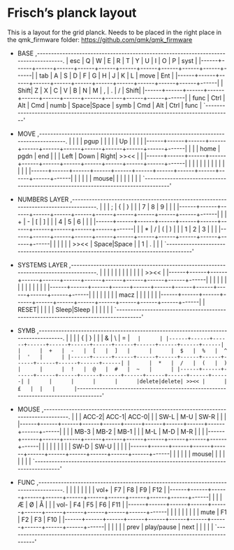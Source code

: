# Frisch’s planck layout

This is a layout for the grid planck.
Needs to be placed in the right place in the qmk_firmware folder:
	https://github.com/qmk/qmk_firmware

* BASE
 ,-----------------------------------------------------------------------------------.
 | esc  |   Q  |   W  |   E  |   R  |   T  |   Y  |   U  |   I  |   O  |   P  | syst |
 |------+------+------+------+------+------+------+------+------+------+------+------|
 | tab  |   A  |   S  |   D  |   F  |   G  |   H  |   J  |   K  |   L  | move | Ent  |
 |------+------+------+------+------+------+------+------+------+------+------+------|
 | Shift|   Z  |   X  |   C  |   V  |   B  |   N  |   M  |   ,  |   .  |   /  | Shift|
 |------+------+------+------+------+------+------+------+------+------+------+------|
 | func | Ctrl |  Alt |  Cmd | numb | Space|Space | symb |  Cmd |  Alt | Ctrl | func |
 `-----------------------------------------------------------------------------------'

* MOVE
 ,-----------------------------------------------------------------------------------.
 |      |      |      | pgup |      |      |      |      |  Up  |      |      |      |
 |------+------+------+------+------+------+------+------+------+------+------+------|
 |      |      | home | pgdn | end  |      |      | Left | Down | Right| >><< |      |
 |------+------+------+------+------+------+------+------+------+------+------+------|
 |      |      |      |      |      |      |      |      |      |      |      |      |
 |------+------+------+------+------+------+------+------+------+------+------+------|
 |      |      |      |      | mouse|      |      |      |      |      |      |      |
 `-----------------------------------------------------------------------------------'

* NUMBERS LAYER
 ,-----------------------------------------------------------------------------------.
 |      |      |  ;   |  {   |  }   |      |      |  7   |  8   |  9   |      |      |
 |------+------+------+------+------+------+------+------+------+------+------+------|
 |      |  +   |  -   |  [   |  ]   |      |      |  4   |  5   |  6   |      |      |
 |------+------+------+------+------+------+------+------+------+------+------+------|
 |      |  *   |  /   |  (   |  )   |      |      |  1   |  2   |  3   |      |      |
 |------+------+------+------+------+------+------+------+------+------+------+------|
 |      |      |      |      | >><< | Space|Space |      |  1   |  .   |      |      |
 `-----------------------------------------------------------------------------------'

* SYSTEMS LAYER
 ,-----------------------------------------------------------------------------------.
 |      |      |      |      |      |      |      |      |      |      |      | >><< |
 |------+------+------+------+------+------+------+------+------+------+------+------|
 |      |      |      |      |      |      |      |      |      |      |      |      |
 |------+------+------+------+------+------+------+------+------+------+------+------|
 |      |      |      |      |      |      | macz |      |      |      |      |      |
 |------+------+------+------+------+------+------+------+------+------+------+------|
 | RESET|      |      |      |      | Sleep|Sleep |      |      |      |      |      |
 `-----------------------------------------------------------------------------------'

* SYMB
 ,-----------------------------------------------------------------------------------.
 |      |      |      |  {   |  }   |      |      |  &   |  \   |  =   |  `   |      |
 |------+------+------+------+------+------+------+------+------+------+------+------|
 |      |  +   |  -   |  [   |  ]   |      |      |  $   |  %   |  ^   |  '   |      |
 |------+------+------+------+------+------+------+------+------+------+------+------|
 |      |  *   |  /   |  (   |  )   |      |      |  !   |  @   |  #   |  ~   |      |
 |------+------+------+------+------+------+------+------+------+------+------+------|
 |      |      |      |      |      |delete|delete| >><< |      |  £   |  |   |      |
 `-----------------------------------------------------------------------------------'

* MOUSE
 ,-----------------------------------------------------------------------------------.
 |      |      | ACC-2| ACC-1| ACC-0|      |      | SW-L |  M-U | SW-R |      |      |
 |------+------+------+------+------+------+------+------+------+------+------+------|
 |      |      | MB-3 | MB-2 | MB-1 |      |      |  M-L |  M-D |  M-R |      |      |
 |------+------+------+------+------+------+------+------+------+------+------+------|
 |      |      |      |      |      |      |      | SW-D | SW-U |      |      |      |
 |------+------+------+------+------+------+------+------+------+------+------+------|
 |      |      |      |      | mouse|      |      |      |      |      |      |      |
 `-----------------------------------------------------------------------------------'

* FUNC
 ,-----------------------------------------------------------------------------------.
 |      |      |      |      |      |      |      | vol+ |  F7  |  F8  |  F9  |  F12 |
 |------+------+------+------+------+------+------+------+------+------+------+------|
 |      |      |  Æ   |  Ø   |  Å   |      |      | vol- |  F4  |  F5  |  F6  |  F11 |
 |------+------+------+------+------+------+------+------+------+------+------+------|
 |      |      |      |      |      |      |      | mute |  F1  |  F2  |  F3  |  F10 |
 |------+------+------+------+------+------+------+------+------+------+------+------|
 |      |      |      |      | prev |  play/pause | next |      |      |      |      |
 `-----------------------------------------------------------------------------------'

